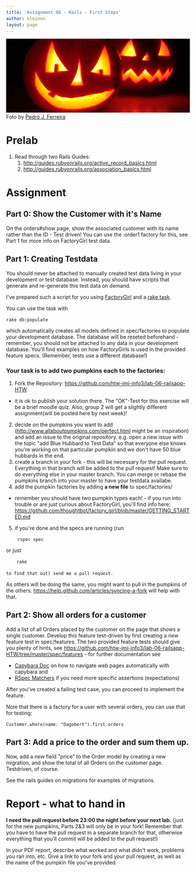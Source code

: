```yaml
---
title: 'Assignment 06 - Rails - First Steps'
author: kleinen
layout: page
---
```


 ![Pumpkins](images/pumpkins-wide.jpg "pumpkins")
Foto by [Pedro J. Ferreira](http://www.flickr.com/photos/pedroferrer/3615212504)
# Prelab

1. Read through two Rails Guides:
    1. http://guides.rubyonrails.org/active_record_basics.html
    2. http://guides.rubyonrails.org/association_basics.html

# Assignment

## Part 0: Show the Customer with it's Name

On the orders#show page, show the associated customer with its name rather than the ID -
Test driven! You can use the :order1 factory for
this, see Part 1 for more info on FactoryGirl test
data.

## Part 1: Creating Testdata

You should never be attached to manually created test data living in your development or test database. Instead, you should have scripts that generate and re-generate this test data on demand.

I've prepared such a script for you using [FactoryGirl](https://rubygems.org/gems/factory_girl) and a [rake task](https://github.com/htw-imi-info3/lab-06-railsapp-HTW/blob/master/lib/tasks/db.rake).

You can use the task with

    rake db:populate

which automatically creates all models defined in spec/factories to populate your development database. The database will be reseted beforehand - remember, you should not be attached to any data in your development database. You'll find examples on how FactoryGirls is used in the provided feature specs. (Remember, tests use a different database!)

### Your task is to add two pumpkins each to the factories:

1. Fork the Repository: https://github.com/htw-imi-info3/lab-06-railsapp-HTW
 - it is ok to publish your solution there. The "OK"-Test for this exercise will be a brief moodle quiz. Also, group 2 will get a slightly different assignment(will be posted here by next week)!
2. decide on the pumpkins you want to add (http://www.allaboutpumpkins.com/perfect.html might be an inspiration) and add an issue to the original repository. e.g. open a new issue with the topic "add Blue Hubbard to Test Data"
    so that everyone else knows you're working on that particular pumpkin and we don't have 50 blue hubbards in the end.
3. create a branch in your fork - this will be necessary for the pull request. Everything in that branch will be added to the pull request! Make sure to do everything else in your master branch. You can merge or rebase the pumpkins branch into your master to have your testdata availabe.
4. add the pumpkin factories by adding **a new file**  to spec/factories/
- remember you should have two pumpkin types each! - if you run into trouble or are just curious about FactoryGirl, you'll find info here:  https://github.com/thoughtbot/factory_girl/blob/master/GETTING_STARTED.md
5. if you're done and the specs are running (run

        rspec spec
or just

        rake

    to find that out) send me a pull request.

As others will be doing the same, you might want to pull in the pumpkins of the others. https://help.github.com/articles/syncing-a-fork will help with that.

## Part 2: Show all orders for a customer

Add a list of all Orders placed by the customer on the page that shows a single customer. Develop this feature test-driven by first creating a new feature test in spec/features. The two provided feature tests should give you plenty of hints, see https://github.com/htw-imi-info3/lab-06-railsapp-HTW/tree/master/spec/features - for further documentation see

* [Capybara Doc](http://rubydoc.info/github/jnicklas/capybara/master) on how to navigate web pages automatically with capybara and
* [RSpec Matchers](https://www.relishapp.com/rspec/rspec-expectations/docs/built-in-matchers) if you need more specific assertions (expectations)

After you've created a failing test case, you can proceed to implement the feature.

Note that there is a factory for a user with several orders, you can use that for testing:

    Customer.where(name: "Dagobert").first.orders

## Part 3: Add a price to the order and sum them up.

Now, add a new field "price" to the Order model by creating a new migration,
and show the total of all Orders on the customer page. Testdriven, of course.

See the rails guides on migrations for examples of migrations.

# Report - what to hand in

 **I need the pull request before 23:00 the night before your next lab.**
(just for the new pumpkins, Parts 2&3 will only be in your fork! Remember that you have to
  have the pull request in a separate branch for that, otherwise everything that you'll
  commit will be added to the pull request!)

In your PDF report, describe what worked and what didn't work, problems you ran into, etc.
Give a link to your fork and your pull request, as well as the name of the pumpkin file
you've provided.
